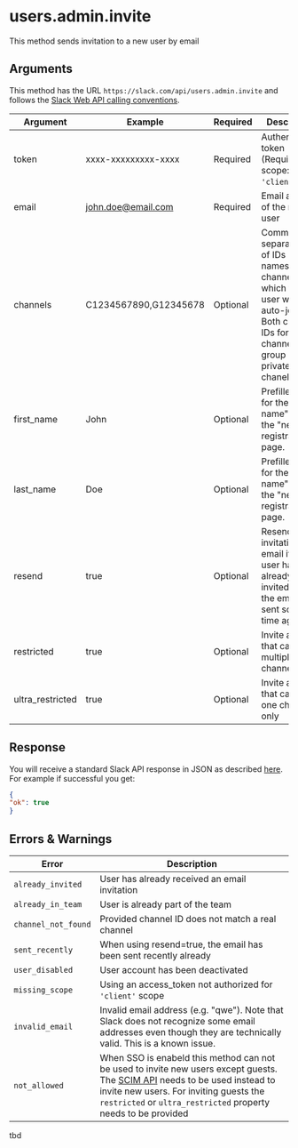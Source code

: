 # users.admin.invite
This method sends invitation to a new user by email

## Arguments
This method has the URL `https://slack.com/api/users.admin.invite` and follows the [Slack Web API calling conventions](https://api.slack.com/web#basics).

Argument|Example|Required|Description
--------|-------|--------|-----------
token|xxxx-xxxxxxxxx-xxxx|Required|Authentication token (Requires scope: `'client'`)
email|john.doe@email.com|Required|Email address of the new user
channels|C1234567890,G12345678|Optional|Comma-separated list of IDs (not names!) for channels, which the new user will auto-join. Both channel IDs for public channels and group IDs for private chanels work. 
first_name|John|Optional|Prefilled input for the "First name" field on the "new user registration" page.
last_name|Doe|Optional|Prefilled input for the "Last name" field on the "new user registration" page.
resend|true|Optional|Resend the invitation email if the user has already been invited and the email was sent some time ago.
restricted|true|Optional|Invite a guest that can use multiple channels
ultra_restricted|true|Optional|Invite a guest that can use one channel only

## Response
You will receive a standard Slack API response in JSON as described [here](https://api.slack.com/web#basics). For example if successful you get:

```json
{
"ok": true
}
```
## Errors & Warnings
Error|Description
--------|-------
`already_invited`|User has already received an email invitation
`already_in_team`|User is already part of the team
`channel_not_found`|Provided channel ID does not match a real channel
`sent_recently`|When using resend=true, the email has been sent recently already
`user_disabled`|User account has been deactivated
`missing_scope`|Using an access_token not authorized for `'client'` scope
`invalid_email`|Invalid email address (e.g. "qwe"). Note that Slack does not recognize some email addresses even though they are technically valid. This is a known issue.
`not_allowed`|When SSO is enabeld this method can not be used to invite new users except guests. The [SCIM API](https://api.slack.com/scim) needs to be used instead to invite new users. For inviting guests the `restricted` or `ultra_restricted` property needs to be provided
tbd

